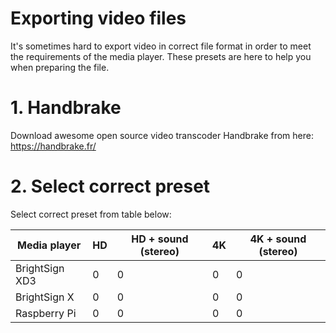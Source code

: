 
# Exporting video files

It's sometimes hard to export video in correct file format in order to meet the requirements of the media player. These presets are here to help you when preparing the file. 

# 1. Handbrake

Download awesome open source video transcoder Handbrake from here:
https://handbrake.fr/

# 2. Select correct preset

Select correct preset from table below:

Media player | HD | HD + sound (stereo) | 4K | 4K + sound (stereo) | 
--- | --- | --- | --- |--- |
BrightSign XD3 | 0 | 0 | 0 | 0 |
BrightSign X | 0 | 0 | 0 | 0 |
Raspberry Pi | 0 | 0 | 0 | 0 |
